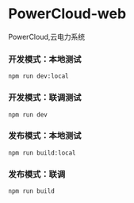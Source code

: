 # PowerCloud-web
PowerCloud,云电力系统


### 开发模式：本地测试
```
npm run dev:local
```

### 开发模式：联调测试
```
npm run dev
```

### 发布模式：本地测试
```
npm run build:local
```

### 发布模式：联调
```
npm run build
```
